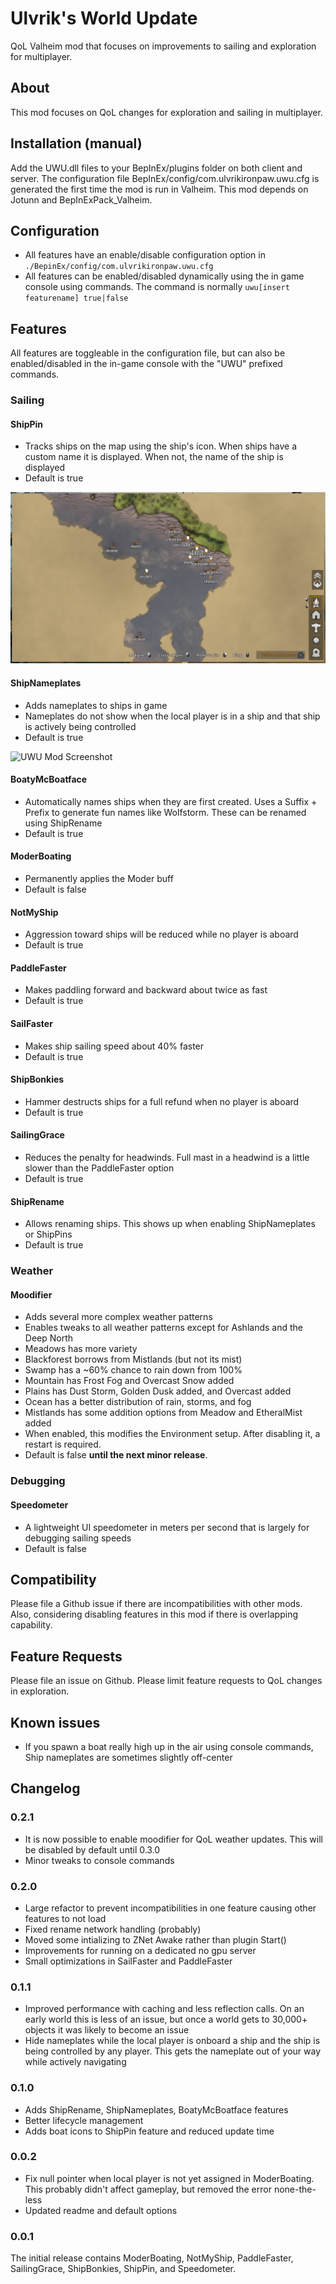 # Ulvrik's World Update

QoL Valheim mod that focuses on improvements to sailing and exploration for 
multiplayer.

## About

This mod focuses on QoL changes for exploration and sailing in multiplayer.

## Installation (manual)

Add the UWU.dll files to your BepInEx/plugins folder on both client and server. 
The configuration file BepInEx/config/com.ulvrikironpaw.uwu.cfg is generated the
first time the mod is run in Valheim. This mod depends on Jotunn and 
BepInExPack_Valheim.

## Configuration

- All features have an enable/disable configuration option in 
`./BepinEx/config/com.ulvrikironpaw.uwu.cfg`
- All features can be enabled/disabled dynamically using the in game console 
using commands. The command is normally `uwu[insert featurename] true|false`

## Features

All features are toggleable in the configuration file, but can also be 
enabled/disabled in the in-game console with the "UWU" prefixed commands.

### Sailing

#### ShipPin

- Tracks ships on the map using the ship's icon. When ships have a custom name it 
  is displayed. When not, the name of the ship is displayed
- Default is true

![UWU Mod Screenshot](https://raw.githubusercontent.com/ulvrikironpaw/uwu/main/assets/screenshots/ShipPin.png)

#### ShipNameplates

- Adds nameplates to ships in game
- Nameplates do not show when the local player is in a ship and that ship is 
  actively being controlled
- Default is true

![UWU Mod Screenshot](https://raw.githubusercontent.com/ulvrikironpaw/uwu/main/assets/screenshots/ShipNameplates.png)

#### BoatyMcBoatface

- Automatically names ships when they are first created. Uses a Suffix + Prefix
 to generate fun names like Wolfstorm. These can be renamed using ShipRename 
- Default is true

#### ModerBoating

- Permanently applies the Moder buff
- Default is false

#### NotMyShip

- Aggression toward ships will be reduced while no player is aboard
- Default is true

#### PaddleFaster

- Makes paddling forward and backward about twice as fast
- Default is true

#### SailFaster

- Makes ship sailing speed about 40% faster
- Default is true

#### ShipBonkies

- Hammer destructs ships for a full refund when no player is aboard
- Default is true

#### SailingGrace

- Reduces the penalty for headwinds. Full mast in a headwind is a little slower 
  than the PaddleFaster option
- Default is true

#### ShipRename

- Allows renaming ships. This shows up when enabling ShipNameplates or ShipPins
- Default is true

### Weather

#### Moodifier

- Adds several more complex weather patterns
- Enables tweaks to all weather patterns except for Ashlands and the Deep North
- Meadows has more variety
- Blackforest borrows from Mistlands (but not its mist)
- Swamp has a ~60% chance to rain down from 100%
- Mountain has Frost Fog and Overcast Snow added
- Plains has Dust Storm, Golden Dusk added, and Overcast added
- Ocean has a better distribution of rain, storms, and fog
- Mistlands has some addition options from Meadow and EtheralMist added
- When enabled, this modifies the Environment setup. After disabling it, a restart is required.
- Default is false **until the next minor release**.

### Debugging

#### Speedometer

- A lightweight UI speedometer in meters per second that is largely for 
  debugging sailing speeds
- Default is false

## Compatibility

Please file a Github issue if there are incompatibilities with other mods. Also,
considering disabling features in this mod if there is overlapping capability.

## Feature Requests

Please file an issue on Github. Please limit feature requests to QoL changes 
in exploration.

## Known issues

- If you spawn a boat really high up in the air using console commands, Ship 
nameplates are sometimes slightly off-center

## Changelog

### 0.2.1
- It is now possible to enable moodifier for QoL weather updates. This will be disabled by default until 0.3.0 
- Minor tweaks to console commands

### 0.2.0
- Large refactor to prevent incompatibilities in one feature causing other features to not load
- Fixed rename network handling (probably)
- Moved some intializing to ZNet Awake rather than plugin Start()
- Improvements for running on a dedicated no gpu server
- Small optimizations in SailFaster and PaddleFaster

### 0.1.1

- Improved performance with caching and less reflection calls. On an early world
 this is less of an issue, but once a world gets to 30,000+ objects it was 
 likely to become an issue
- Hide nameplates while the local player is onboard a ship and the ship is being
 controlled by any player. This gets the nameplate out of your way while 
 actively navigating

### 0.1.0

- Adds ShipRename, ShipNameplates, BoatyMcBoatface features
- Better lifecycle management
- Adds boat icons to ShipPin feature and reduced update time

### 0.0.2

- Fix null pointer when local player is not yet assigned in ModerBoating. This 
probably didn't affect gameplay, but removed the error none-the-less
- Updated readme and default options

### 0.0.1

The initial release contains ModerBoating, NotMyShip, PaddleFaster, 
SailingGrace, ShipBonkies, ShipPin, and Speedometer.
